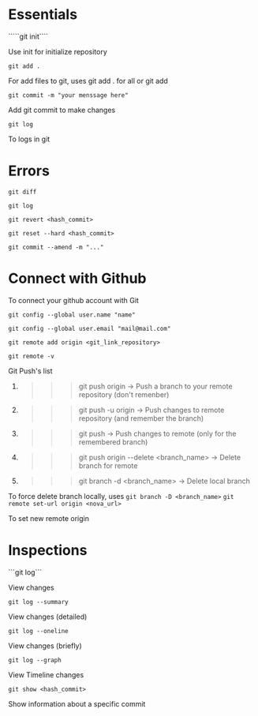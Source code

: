 <h1>Essentials</h1>


`````git init````

<p>Use init for initialize repository</p>

````git add .````

<p>For add files to git, uses git add . for all or git add <filename></p>

```git commit -m "your menssage here"```

<p>Add git commit to make changes</p>

```git log```

<p>To logs in git</p>




<h1>Errors</h1>

```git diff```

```git log```

```git revert <hash_commit>```

```git reset --hard <hash_commit>```

```git commit --amend -m "..."```


<h1>Connect with Github</h1>
<p>To connect your github account with Git</P>

```git config --global user.name "name"```

```git config --global user.email "mail@mail.com"```

```git remote add origin <git_link_repository>```

```git remote -v```

<p>Git Push's list</p>

1. >>>git push origin <branch name> -> Push a branch to your remote repository (don't remenber)

2. >>>git push -u origin <branch name> -> Push changes to remote repository (and remember the branch)

3. >>>git push -> Push changes to remote (only for the remembered branch)

4. >>>git push origin --delete <branch_name> -> Delete branch for remote 

5. >>>git branch -d <branch_name> -> Delete local branch

To force delete branch locally, uses ```git branch -D <branch_name>```
`````git remote set-url origin <nova_url>`````
<p>To set new remote origin</P>

<h1>Inspections</h1>
```git log```
<p>View changes</p>

```git log --summary```
<p>View changes (detailed)</p>

```git log --oneline```
<P>View changes (briefly)</p>

```git log --graph```
<P>View Timeline changes</p>

```git show <hash_commit>```
<p>Show information about a specific commit</P>